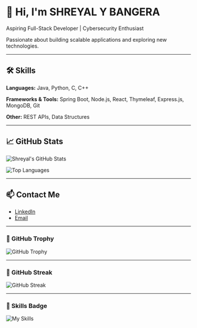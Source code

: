 # 👋 Hi, I'm SHREYAL Y BANGERA
Aspiring Full-Stack Developer | Cybersecurity Enthusiast

Passionate about building scalable applications and exploring new technologies.

---

## 🛠️ Skills

**Languages:** Java, Python, C, C++

**Frameworks & Tools:** Spring Boot, Node.js, React, Thymeleaf, Express.js, MongoDB, Git  

**Other:** REST APIs, Data Structures

---

## 📈 GitHub Stats

![Shreyal's GitHub Stats](https://github-readme-stats.vercel.app/api?username=ShreyalBangera&show_icons=true&theme=radical)

![Top Languages](https://github-readme-stats.vercel.app/api/top-langs/?username=ShreyalBangera&layout=compact&theme=radical)


---

## 📫 Contact Me

- [LinkedIn](https://www.linkedin.com/in/shreyal-y-bangera)  
- [Email](mailto:shreyalybangera123@gmail.com)

---

### 🎯 GitHub Trophy

![GitHub Trophy](https://github-profile-trophy.vercel.app/?username=ShreyalBangera&theme=radical)

---

### 📅 GitHub Streak

![GitHub Streak](https://github-readme-streak-stats.herokuapp.com/?user=ShreyalBangera&theme=radical)

---

### 🧠 Skills Badge

![My Skills](https://skillicons.dev/icons?i=java,python,javascript,kotlin,spring,react,mongodb,nodejs,git)
